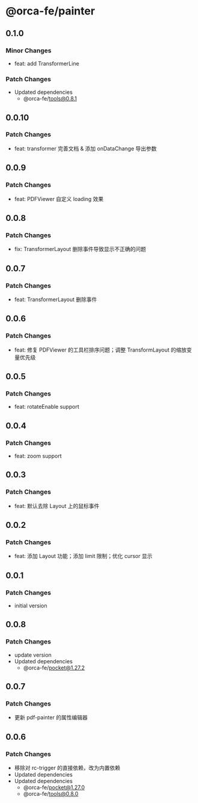 # @orca-fe/painter

## 0.1.0

### Minor Changes

- feat: add TransformerLine

### Patch Changes

- Updated dependencies
  - @orca-fe/tools@0.8.1

## 0.0.10

### Patch Changes

- feat: transformer 完善文档 & 添加 onDataChange 导出参数

## 0.0.9

### Patch Changes

- feat: PDFViewer 自定义 loading 效果

## 0.0.8

### Patch Changes

- fix: TransformerLayout 删除事件导致显示不正确的问题

## 0.0.7

### Patch Changes

- feat: TransformerLayout 删除事件

## 0.0.6

### Patch Changes

- feat: 修复 PDFViewer 的工具栏排序问题；调整 TransformLayout 的缩放变量优先级

## 0.0.5

### Patch Changes

- feat: rotateEnable support

## 0.0.4

### Patch Changes

- feat: zoom support

## 0.0.3

### Patch Changes

- feat: 默认去除 Layout 上的鼠标事件

## 0.0.2

### Patch Changes

- feat: 添加 Layout 功能；添加 limit 限制；优化 cursor 显示

## 0.0.1

### Patch Changes

- initial version

## 0.0.8

### Patch Changes

- update version
- Updated dependencies
  - @orca-fe/pocket@1.27.2

## 0.0.7

### Patch Changes

- 更新 pdf-painter 的属性编辑器

## 0.0.6

### Patch Changes

- 移除对 rc-trigger 的直接依赖，改为内置依赖
- Updated dependencies
- Updated dependencies
  - @orca-fe/pocket@1.27.0
  - @orca-fe/tools@0.8.0
